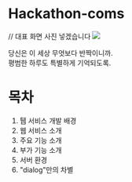 # Hackathon-coms

// 대표 화면 사진 넣겠습니다
<img src="file:///C:/Users/seoye/Desktop/%EC%BB%B4s/KakaoTalk_20240602_012026461.png" />

<link rel="preconnect" href="https://fonts.googleapis.com">
<link rel="preconnect" href="https://fonts.gstatic.com" crossorigin>
<link href="https://fonts.googleapis.com/css2?family=Nanum+Gothic&display=swap" rel="stylesheet">

<p class="nanum-gothic">당신은 이 세상 무엇보다 반짝이니까.<br/>
평범한 하루도 특별하게 기억되도록.</p>

# 목차

1. 퉵 서비스 개발 배경
2. 웹 서비스 소개
3. 주요 기능 소개
4. 부가 기능 소개
5. 서버 환경
6. "dialog"만의 차별
